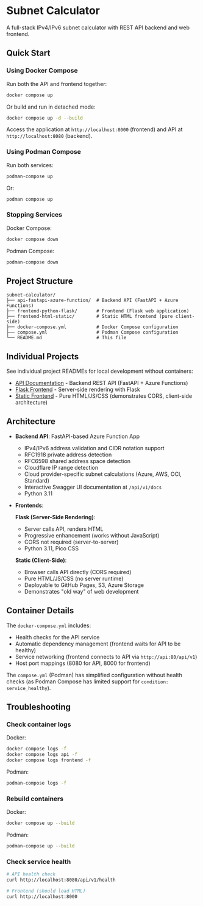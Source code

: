 # Subnet Calculator

A full-stack IPv4/IPv6 subnet calculator with REST API backend and web frontend.

## Quick Start

### Using Docker Compose

Run both the API and frontend together:

```bash
docker compose up
```

Or build and run in detached mode:

```bash
docker compose up -d --build
```

Access the application at `http://localhost:8000` (frontend) and API at `http://localhost:8080` (backend).

### Using Podman Compose

Run both services:

```bash
podman-compose up
```

Or:

```bash
podman compose up
```

### Stopping Services

Docker Compose:

```bash
docker compose down
```

Podman Compose:

```bash
podman-compose down
```

## Project Structure

```text
subnet-calculator/
├── api-fastapi-azure-function/  # Backend API (FastAPI + Azure Functions)
├── frontend-python-flask/       # Frontend (Flask web application)
├── frontend-html-static/        # Static HTML frontend (pure client-side)
├── docker-compose.yml           # Docker Compose configuration
├── compose.yml                  # Podman Compose configuration
└── README.md                    # This file
```

## Individual Projects

See individual project READMEs for local development without containers:

- [API Documentation](api-fastapi-azure-function/README.md) - Backend REST API (FastAPI + Azure Functions)
- [Flask Frontend](frontend-python-flask/README.md) - Server-side rendering with Flask
- [Static Frontend](frontend-html-static/README.md) - Pure HTML/JS/CSS (demonstrates CORS, client-side architecture)

## Architecture

- **Backend API**: FastAPI-based Azure Function App

  - IPv4/IPv6 address validation and CIDR notation support
  - RFC1918 private address detection
  - RFC6598 shared address space detection
  - Cloudflare IP range detection
  - Cloud provider-specific subnet calculations (Azure, AWS, OCI, Standard)
  - Interactive Swagger UI documentation at `/api/v1/docs`
  - Python 3.11

- **Frontends**:

  **Flask (Server-Side Rendering)**:
  - Server calls API, renders HTML
  - Progressive enhancement (works without JavaScript)
  - CORS not required (server-to-server)
  - Python 3.11, Pico CSS

  **Static (Client-Side)**:
  - Browser calls API directly (CORS required)
  - Pure HTML/JS/CSS (no server runtime)
  - Deployable to GitHub Pages, S3, Azure Storage
  - Demonstrates "old way" of web development

## Container Details

The `docker-compose.yml` includes:

- Health checks for the API service
- Automatic dependency management (frontend waits for API to be healthy)
- Service networking (frontend connects to API via `http://api:80/api/v1`)
- Host port mappings (8080 for API, 8000 for frontend)

The `compose.yml` (Podman) has simplified configuration without health checks (as Podman Compose has limited support for `condition: service_healthy`).

## Troubleshooting

### Check container logs

Docker:

```bash
docker compose logs -f
docker compose logs api -f
docker compose logs frontend -f
```

Podman:

```bash
podman-compose logs -f
```

### Rebuild containers

Docker:

```bash
docker compose up --build
```

Podman:

```bash
podman-compose up --build
```

### Check service health

```bash
# API health check
curl http://localhost:8080/api/v1/health

# Frontend (should load HTML)
curl http://localhost:8000
```
